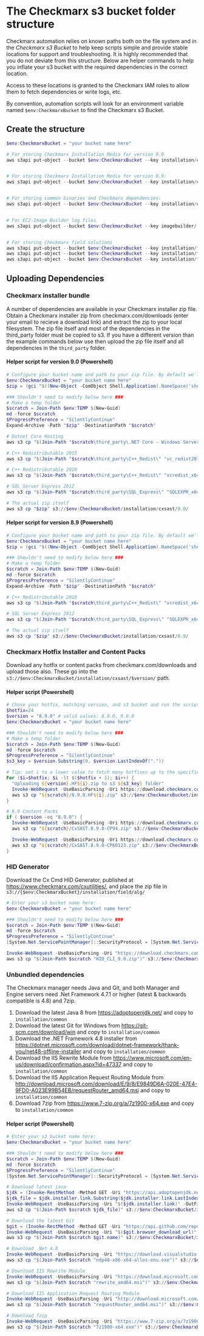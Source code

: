 #  The Checkmarx s3 bucket folder structure
Checkmarx automation relies on known paths both on the file system and in the *Checkmarx s3 Bucket* to help keep scripts simple and provide stable locations for support and troubleshooting. It is highly recommended that you do not deviate from this structure. Below are helper commands to help you inflate your s3 bucket with the required dependencies in the correct location.

Access to these locations is granted to the Checkmarx IAM roles to allow them to fetch dependencies or write logs, etc. 

By convention, automation scripts will look for an environment variable named ```$env:CheckmarxBucket``` to find the Checkmarx s3 Bucket. 

## Create the structure

```powershell
$env:CheckmarxBucket = "your bucket name here"

# For storing Checkmarx Installation Media for version 9.0
aws s3api put-object --bucket $env:CheckmarxBucket --key installation/cxsast/9.0/


# For storing Checkmarx Installation Media for version 8.9:
aws s3api put-object --bucket $env:CheckmarxBucket --key installation/cxsast/8.9/


# For storing common binaries and Checkmarx dependencies:
aws s3api put-object --bucket $env:CheckmarxBucket --key installation/common/


# For EC2-Image Builder log files
aws s3api put-object --bucket $env:CheckmarxBucket --key imagebuilder/


# For storing Checkmarx field solutions
aws s3api put-object --bucket $env:CheckmarxBucket --key installation/field/alg/
aws s3api put-object --bucket $env:CheckmarxBucket --key installation/field/cloudwatchlogs/
aws s3api put-object --bucket $env:CheckmarxBucket --key installation/field/dynamic-engines/
```

## Uploading Dependencies
### Checkmarx installer bundle
A number of dependencies are available in your Checkmarx installer zip file. Obtain a Checkmarx installer zip from checkmarx.com/downloads (enter your email to recieve a download link) and extract the zip to your local filesystem. The zip file itself and most of the dependencies in the third_party folder must be copied to s3. If you have a different version than the example commands below use then upload the zip file itself and all dependencies in the ```third_party``` folder. 

#### Helper script for version 9.0 (Powershell)
```powershell
# Configure your bucket name and path to your zip file. By default we'll search your downloads folder for the zip where it most likely is.
$env:CheckmarxBucket = "your bucket name here"
$zip = (gci "$((New-Object -ComObject Shell.Application).NameSpace('shell:Downloads').Self.Path)" -Recurse -Filter CxSAST.900.Release.Setup_9.0.0.40085.zip).FullName

### Shouldn't need to modify below here ###
# Make a temp folder
$scratch = Join-Path $env:TEMP $(New-Guid) 
md -force $scratch
$ProgressPreference = "SilentlyContinue"
Expand-Archive -Path "$zip" -DestinationPath "$scratch"

# Dotnet Core Hosting
aws s3 cp "$(Join-Path "$scratch\third_party\.NET Core - Windows Server Hosting\" "dotnet-hosting-2.1.16-win.exe")" s3://$env:CheckmarxBucket/installation/common/

# C++ Redistributable 2015
aws s3 cp "$(Join-Path "$scratch\third_party\C++_Redist\" "vc_redist2015.x64.exe")" s3://$env:CheckmarxBucket/installation/common/

# C++ Redistributable 2010
aws s3 cp "$(Join-Path "$scratch\third_party\C++_Redist\" "vcredist_x64.exe")" s3://$env:CheckmarxBucket/installation/common/

# SQL Server Express 2012
aws s3 cp "$(Join-Path "$scratch\third_party\SQL_Express\" "SQLEXPR_x64_ENU.exe")" s3://$env:CheckmarxBucket/installation/common/

# The actual zip itself
aws s3 cp "$zip" s3://$env:CheckmarxBucket/installation/cxsast/9.0/
```

#### Helper script for version 8.9 (Powershell)
```powershell
# Configure your bucket name and path to your zip file. By default we'll search your downloads folder for the zip where it most likely is.
$env:CheckmarxBucket = "your bucket name here"
$zip = (gci "$((New-Object -ComObject Shell.Application).NameSpace('shell:Downloads').Self.Path)" -Recurse -Filter CxSAST.890.Release.Setup_8.9.0.210.zip).FullName

### Shouldn't need to modify below here ###
# Make a temp folder
$scratch = Join-Path $env:TEMP $(New-Guid) 
md -force $scratch
$ProgressPreference = "SilentlyContinue"
Expand-Archive -Path "$zip" -DestinationPath "$scratch"

# C++ Redistributable 2010
aws s3 cp "$(Join-Path "$scratch\third_party\C++_Redist\" "vcredist_x64.exe")" s3://$env:CheckmarxBucket/installation/common/

# SQL Server Express 2012
aws s3 cp "$(Join-Path "$scratch\third_party\SQL_Express\" "SQLEXPR_x64_ENU.exe")" s3://$env:CheckmarxBucket/installation/common/

# The actual zip itself
aws s3 cp "$zip" s3://$env:CheckmarxBucket/installation/cxsast/8.9/
```

### Checkmarx Hotfix Installer and Content Packs
Download any hotfix or content packs from checkmarx.com/downloads and upload those also. These go into the ```s3://$env:CheckmarxBucket/installation/cxsast/$version/``` path.

#### Helper script (Powershell)
```powershell
# Chose your hotfix, matching version, and s3 bucket and run the script to populate your s3 bucket.
$hotfix=24
$version = "8.9.0" # valid values: 8.9.0, 9.0.0
$env:CheckmarxBucket = "your bucket name here"

### Shouldn't need to modify below here ###
# Make a temp folder
$scratch = Join-Path $env:TEMP $(New-Guid) 
md -force $scratch
$ProgressPreference = "SilentlyContinue"
$s3_key = $version.Substring(0, $version.LastIndexOf("."))

# Tip: set i to a lower value to fetch many hotfixes up to the specified one
For ($i=$hotfix; $i -lt $($hotfix + 1); $i++) {
  "Uploading ${version}.HF${i}.zip to s3 ${s3_key} folder"
  Invoke-WebRequest -UseBasicParsing -Uri https://download.checkmarx.com/${version}/HF/${version}.HF${i}.zip -OutFile "${scratch}/${version}.HF${i}.zip"
  aws s3 cp "${scratch}/8.9.0.HF${i}.zip" s3://$env:CheckmarxBucket/installation/cxsast/${s3_key}/ --no-progress
}

# 8.9 Content Packs
if ( $version -eq "8.9.0") {
  Invoke-WebRequest -UseBasicParsing -Uri https://download.checkmarx.com/8.9.0/CP/CxSAST.8.9.0-CP94.zip -OutFile (Join-Path $scratch "CxSAST.8.9.0-CP94.zip")
  aws s3 cp "${scratch}/CxSAST.8.9.0-CP94.zip" s3://$env:CheckmarxBucket/installation/cxsast/${s3_key}/ --no-progress

  Invoke-WebRequest -UseBasicParsing -Uri https://download.checkmarx.com/8.9.0/CP/CSharp/CxSAST.8.9.0-CP60123.zip -OutFile (Join-Path $scratch "CxSAST.8.9.0-CP60123.zip")
  aws s3 cp "${scratch}/CxSAST.8.9.0-CP60123.zip" s3://$env:CheckmarxBucket/installation/cxsast/${s3_key}/ --no-progress
}


```

### HID Generator
Download the Cx Cmd HID Generator, published at https://www.checkmarx.com/cxutilities/,  and place the zip file in ```s3://{$env:CheckmarxBucket}/installation/field/alg/```

```powershell
# Enter your s3 bucket name here:
$env:CheckmarxBucket = "your bucket name here"

### Shouldn't need to modify below here ###
$scratch = Join-Path $env:TEMP $(New-Guid) 
md -force $scratch
$ProgressPreference = "SilentlyContinue"
[System.Net.ServicePointManager]::SecurityProtocol = [System.Net.ServicePointManager]::SecurityProtocol -bor 3072;

Invoke-WebRequest -UseBasicParsing -Uri "https://download.checkmarx.com/CXPS/CxServices/HID_CLI_9.0.zip" -OutFile (Join-Path $scratch "HID_CLI_9.0.zip")
aws s3 cp "$(Join-Path $scratch "HID_CLI_9.0.zip")" s3://$env:CheckmarxBucket/installation/field/alg/ --no-progress

```

### Unbundled dependencies
The Checkmarx manager needs Java and Git, and both Manager and Engine servers need .Net Framework 4.7.1 or higher (latest & backwards compatible is 4.8) and 7zip.

1. Download the latest Java 8 from https://adoptopenjdk.net/ and copy to ```installation/common```
1. Download the latest Git for Windows from https://git-scm.com/download/win and copy to ```installation/common```
1. Download the .NET Framework 4.8 installer from https://dotnet.microsoft.com/download/dotnet-framework/thank-you/net48-offline-installer and copy to ```installation/common```
1. Download the IIS Rewrite Module from https://www.microsoft.com/en-us/download/confirmation.aspx?id=47337 and copy to ```installation/common```
1. Download the IIS Application Request Routing Module from http://download.microsoft.com/download/E/9/8/E9849D6A-020E-47E4-9FD0-A023E99B54EB/requestRouter_amd64.msi and copy to ```installation/common```
1. Download 7zip from https://www.7-zip.org/a/7z1900-x64.exe and copy to ```installation/common```

#### Helper script (Powershell)

```powershell
# Enter your s3 bucket name here:
$env:CheckmarxBucket = "your bucket name here"

### Shouldn't need to modify below here ###
$scratch = Join-Path $env:TEMP $(New-Guid) 
md -force $scratch
$ProgressPreference = "SilentlyContinue"
[System.Net.ServicePointManager]::SecurityProtocol = [System.Net.ServicePointManager]::SecurityProtocol -bor 3072;

# Download latest java
$jdk = (Invoke-RestMethod -Method GET -Uri "https://api.adoptopenjdk.net/v3/assets/latest/8/hotspot" -UseBasicParsing).binary | Where-Object { $_.architecture -eq "x64" -and $_.heap_size -eq "normal" -and $_.image_type -eq "jdk" -and $_.jvm_impl -eq "hotspot" -and $_.os -eq "windows" }
$jdk_file = $jdk.installer.link.Substring($jdk.installer.link.LastIndexOf("/") + 1)
Invoke-WebRequest -UseBasicParsing -Uri "$($jdk.installer.link)" -OutFile (Join-Path $scratch $jdk_file)
aws s3 cp "$(Join-Path $scratch $jdk_file)" s3://$env:CheckmarxBucket/installation/common/ --no-progress

# Download the latest Git
$git = (Invoke-RestMethod -Method GET -Uri "https://api.github.com/repos/git-for-windows/git/releases/latest" -UseBasicParsing).assets | Where-Object { $_.name -match "Git-\d\.\d\d\.\d-64-bit\.exe" }
Invoke-WebRequest -UseBasicParsing -Uri "$($git.browser_download_url)" -OutFile (Join-Path $scratch $git.name)
aws s3 cp "$(Join-Path $scratch $git.name)" s3://$env:CheckmarxBucket/installation/common/ --no-progress

# Download .Net 4.8
Invoke-WebRequest -UseBasicParsing -Uri "https://download.visualstudio.microsoft.com/download/pr/014120d7-d689-4305-befd-3cb711108212/0fd66638cde16859462a6243a4629a50/ndp48-x86-x64-allos-enu.exe" -OutFile (Join-Path $scratch "ndp48-x86-x64-allos-enu.exe")
aws s3 cp "$(Join-Path $scratch "ndp48-x86-x64-allos-enu.exe")" s3://$env:CheckmarxBucket/installation/common/ --no-progress

# Download IIS Rewrite Module
Invoke-WebRequest -UseBasicParsing -Uri "https://download.microsoft.com/download/C/9/E/C9E8180D-4E51-40A6-A9BF-776990D8BCA9/rewrite_amd64.msi" -OutFile (Join-Path $scratch "rewrite_amd64.msi")
aws s3 cp "$(Join-Path $scratch "rewrite_amd64.msi")" s3://$env:CheckmarxBucket/installation/common/ --no-progress

# Download IIS Application Request Routing Module
Invoke-WebRequest -UseBasicParsing -Uri "http://download.microsoft.com/download/E/9/8/E9849D6A-020E-47E4-9FD0-A023E99B54EB/requestRouter_amd64.msi" -OutFile (Join-Path $scratch "requestRouter_amd64.msi")
aws s3 cp "$(Join-Path $scratch "requestRouter_amd64.msi")" s3://$env:CheckmarxBucket/installation/common/ --no-progress

# Download 7zip
Invoke-WebRequest -UseBasicParsing -Uri "https://www.7-zip.org/a/7z1900-x64.exe" -OutFile (Join-Path $scratch "7z1900-x64.exe")
aws s3 cp "$(Join-Path $scratch "7z1900-x64.exe")" s3://$env:CheckmarxBucket/installation/common/ --no-progress

```
